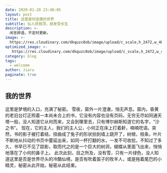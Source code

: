 ```yaml
---
date: 2020-01-28 23:48:05
layout: post
title: 这里是何佳儒的世界
subtitle: 仙人抚我顶，结发受长生
description: >-
  闲言碎语，不定时更新。
image: >-
  https://res.cloudinary.com/dkquzc8ob/image/upload/c_scale,h_2472,w_4000/v1571047753/samples/animals/samuel-scrimshaw-KeUKM5N-e_g-unsplash_al0las.jpg
optimized_image: >-
   https://res.cloudinary.com/dkquzc8ob/image/upload/c_scale,h_2472,w_4000/v1571047753/samples/animals/samuel-scrimshaw-KeUKM5N-e_g-unsplash_al0las.jpg
category: blog
tags:
  - welcome
author: Jiaru
paginate: true
---
```

## 我的世界

这里是梦境的入口，充满了秘密。
雪夜，窗外一片澄澈，悄无声息。窗内，昏黄的老旧台灯正照着一本尚未合上的书，它没有内容也没有页码，无穷无尽如同通天塔一般，没人知道它从何而来，又会到哪里去，只有博尔赫斯知道它的名字，“沙之书”。
现在，它的主人，我们的主人公，小何正在床上打着鼾，喃喃呓语。突然，书的影子被打着结，扭曲成了兔子的形状拍到墙上跳开了，树根，枝条，叶片不断地从抖动的书页中蔓延出来，如同一杯打翻的水，一发不可收拾，不知过了多久，书早已不见了踪影，取而代之的是一个巨大的树洞，蝴蝶从里面飞出来，悄悄地落在了小何的鼻子上。
此次此刻，目之所及，没有雪，只有一片绿色，没人知道这里是否是世界尽头的冷酷仙境，是否有吹着笛子的牧羊人，或是拖着尾巴的小精灵，秘密从此开始，秘密从此结束。

